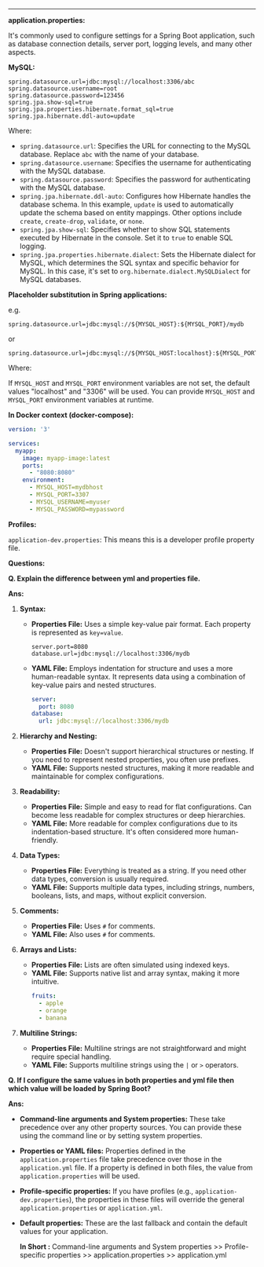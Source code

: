 
-----


**application.properties:**

It's commonly used to configure settings for a Spring Boot application, such as database connection details, server port, logging levels, and many other aspects.

**MySQL:**

```
spring.datasource.url=jdbc:mysql://localhost:3306/abc
spring.datasource.username=root
spring.datasource.password=123456
spring.jpa.show-sql=true
spring.jpa.properties.hibernate.format_sql=true
spring.jpa.hibernate.ddl-auto=update
```

Where:

- `spring.datasource.url`: Specifies the URL for connecting to the MySQL database. Replace `abc` with the name of your database.
- `spring.datasource.username`: Specifies the username for authenticating with the MySQL database.
- `spring.datasource.password`: Specifies the password for authenticating with the MySQL database.
- `spring.jpa.hibernate.ddl-auto`: Configures how Hibernate handles the database schema. In this example, `update` is used to automatically update the schema based on entity mappings. Other options include `create`, `create-drop`, `validate`, or `none`.
- `spring.jpa.show-sql`: Specifies whether to show SQL statements executed by Hibernate in the console. Set it to `true` to enable SQL logging.
- `spring.jpa.properties.hibernate.dialect`: Sets the Hibernate dialect for MySQL, which determines the SQL syntax and specific behavior for MySQL. In this case, it's set to `org.hibernate.dialect.MySQLDialect` for MySQL databases.

**Placeholder substitution in Spring applications:**

e.g.
```
spring.datasource.url=jdbc:mysql://${MYSQL_HOST}:${MYSQL_PORT}/mydb
```
or
```
spring.datasource.url=jdbc:mysql://${MYSQL_HOST:localhost}:${MYSQL_PORT:3306}/mydb
```

Where:

If `MYSQL_HOST` and `MYSQL_PORT` environment variables are not set, the default values "localhost" and "3306" will be used. You can provide `MYSQL_HOST` and `MYSQL_PORT` environment variables at runtime.

**In Docker context (docker-compose):**

```yaml
version: '3'

services:
  myapp:
    image: myapp-image:latest
    ports:
      - "8080:8080"
    environment:
      - MYSQL_HOST=mydbhost
      - MYSQL_PORT=3307
      - MYSQL_USERNAME=myuser
      - MYSQL_PASSWORD=mypassword
```

**Profiles:**

`application-dev.properties`: This means this is a developer profile property file.

**Questions:**

**Q. Explain the difference between yml and properties file.**

**Ans:**

1. **Syntax:**
   - **Properties File:** Uses a simple key-value pair format. Each property is represented as `key=value`.
     ```
     server.port=8080
     database.url=jdbc:mysql://localhost:3306/mydb
     ```
   - **YAML File:** Employs indentation for structure and uses a more human-readable syntax. It represents data using a combination of key-value pairs and nested structures.
     ```yaml
     server:
       port: 8080
     database:
       url: jdbc:mysql://localhost:3306/mydb
     ```

2. **Hierarchy and Nesting:**
   - **Properties File:** Doesn't support hierarchical structures or nesting. If you need to represent nested properties, you often use prefixes.
   - **YAML File:** Supports nested structures, making it more readable and maintainable for complex configurations.

3. **Readability:**
   - **Properties File:** Simple and easy to read for flat configurations. Can become less readable for complex structures or deep hierarchies.
   - **YAML File:** More readable for complex configurations due to its indentation-based structure. It's often considered more human-friendly.

4. **Data Types:**
   - **Properties File:** Everything is treated as a string. If you need other data types, conversion is usually required.
   - **YAML File:** Supports multiple data types, including strings, numbers, booleans, lists, and maps, without explicit conversion.

5. **Comments:**
   - **Properties File:** Uses `#` for comments.
   - **YAML File:** Also uses `#` for comments.

6. **Arrays and Lists:**
   - **Properties File:** Lists are often simulated using indexed keys.
   - **YAML File:** Supports native list and array syntax, making it more intuitive.
     ```yaml
     fruits:
       - apple
       - orange
       - banana
     ```

7. **Multiline Strings:**
   - **Properties File:** Multiline strings are not straightforward and might require special handling.
   - **YAML File:** Supports multiline strings using the `|` or `>` operators.

**Q. If I configure the same values in both properties and yml file then which value will be loaded by Spring Boot?**

**Ans:**

- **Command-line arguments and System properties:** These take precedence over any other property sources. You can provide these using the command line or by setting system properties.
- **Properties or YAML files:** Properties defined in the `application.properties` file take precedence over those in the `application.yml` file. If a property is defined in both files, the value from `application.properties` will be used.
- **Profile-specific properties:** If you have profiles (e.g., `application-dev.properties`), the properties in these files will override the general `application.properties` or `application.yml`.
- **Default properties:** These are the last fallback and contain the default values for your application. 

   **In Short :** 
     Command-line arguments and System properties >> Profile-specific properties >>  application.properties >> application.yml
